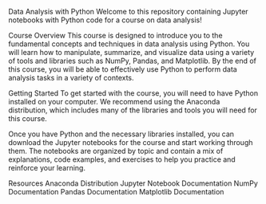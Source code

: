 Data Analysis with Python
Welcome to this repository containing Jupyter notebooks with Python code for a course on data analysis!

Course Overview
This course is designed to introduce you to the fundamental concepts and techniques in data analysis using Python. You will learn how to manipulate, summarize, and visualize data using a variety of tools and libraries such as NumPy, Pandas, and Matplotlib. By the end of this course, you will be able to effectively use Python to perform data analysis tasks in a variety of contexts.

Getting Started
To get started with the course, you will need to have Python installed on your computer. We recommend using the Anaconda distribution, which includes many of the libraries and tools you will need for this course.

Once you have Python and the necessary libraries installed, you can download the Jupyter notebooks for the course and start working through them. The notebooks are organized by topic and contain a mix of explanations, code examples, and exercises to help you practice and reinforce your learning.

Resources
Anaconda Distribution
Jupyter Notebook Documentation
NumPy Documentation
Pandas Documentation
Matplotlib Documentation
